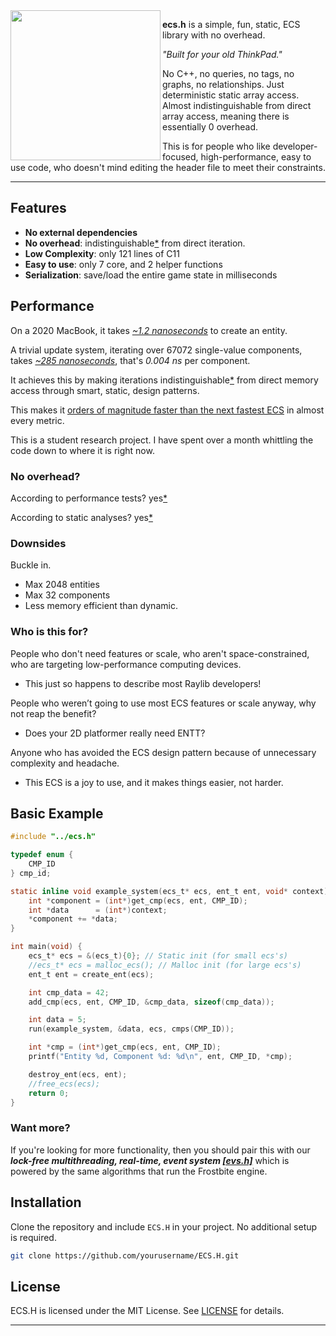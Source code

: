 <img align="left" style="width:240px" src="./misc/ecs.h.gif" width="260px">

**ecs.h** is a simple, fun, static, ECS library with no overhead.

*"Built for your old ThinkPad."*

No C++, no queries, no tags, no graphs, no relationships. Just deterministic static array access. Almost indistinguishable from direct array access, meaning there is essentially 0 overhead.

This is for people who like developer-focused, high-performance, easy to use code, who doesn't mind editing the header file to meet their constraints.

---


## Features

- **No external dependencies**
- **No overhead**: indistinguishable[*](https://github.com/173duprot/ecs.h/blob/main/PERFORMANCE.md#static-analysis) from direct iteration.
- **Low Complexity**: only 121 lines of C11
- **Easy to use**: only 7 core, and 2 helper functions
- **Serialization**: save/load the entire game state in milliseconds

## Performance

On a 2020 MacBook, it takes *[~1.2 nanoseconds](https://github.com/173duprot/ecs.h/blob/main/PERFORMANCE.md)* to create an entity.

A trivial update system, iterating over 67072 single-value components, takes *[~285 nanoseconds](https://github.com)*, that's *0.004 ns* per component.

It achieves this by making iterations indistinguishable[*](https://github.com/173duprot/ecs.h/blob/main/PERFORMANCE.md#static-analysis) from direct memory access through smart, static, design patterns.

This makes it [orders of magnitude faster than the next fastest ECS](https://github.com/abeimler/ecs_benchmark?tab=readme-ov-file) in almost every metric.

This is a student research project. I have spent over a month whittling the code down to where it is right now.

### No overhead?

According to performance tests? yes[*](https://github.com/173duprot/ecs.h/blob/main/PERFORMANCE.md)

According to static analyses? yes[*](https://github.com/173duprot/ecs.h/blob/main/PERFORMANCE.md#static-analysis)

### Downsides

Buckle in.

- Max 2048 entities
- Max 32 components
- Less memory efficient than dynamic.

### Who is this for?

People who don't need features or scale, who aren't space-constrained, who are targeting low-performance computing devices.

- This just so happens to describe most Raylib developers!

People who weren’t going to use most ECS features or scale anyway, why not reap the benefit?

- Does your 2D platformer really need ENTT?

Anyone who has avoided the ECS design pattern because of unnecessary complexity and headache.

- This ECS is a joy to use, and it makes things easier, not harder.

## Basic Example

```c
#include "../ecs.h"

typedef enum {
    CMP_ID
} cmp_id;

static inline void example_system(ecs_t* ecs, ent_t ent, void* context) {
    int *component = (int*)get_cmp(ecs, ent, CMP_ID);
    int *data      = (int*)context;
    *component += *data;
}

int main(void) {
    ecs_t* ecs = &(ecs_t){0}; // Static init (for small ecs's)
    //ecs_t* ecs = malloc_ecs(); // Malloc init (for large ecs's)
    ent_t ent = create_ent(ecs);

    int cmp_data = 42;
    add_cmp(ecs, ent, CMP_ID, &cmp_data, sizeof(cmp_data));

    int data = 5;
    run(example_system, &data, ecs, cmps(CMP_ID));

    int *cmp = (int*)get_cmp(ecs, ent, CMP_ID);
    printf("Entity %d, Component %d: %d\n", ent, CMP_ID, *cmp);

    destroy_ent(ecs, ent);
    //free_ecs(ecs);
    return 0;
}
```

### Want more?

If you're looking for more functionality, then you should pair this with our ***lock-free multithreading, real-time, event system [\[evs.h\]](https://github.com/173duprot/evs.h)*** which is powered by the same algorithms that run the Frostbite engine.

## Installation

Clone the repository and include `ECS.H` in your project. No additional setup is required.

```bash
git clone https://github.com/yourusername/ECS.H.git
```

## License

ECS.H is licensed under the MIT License. See [LICENSE](LICENSE) for details.

---

